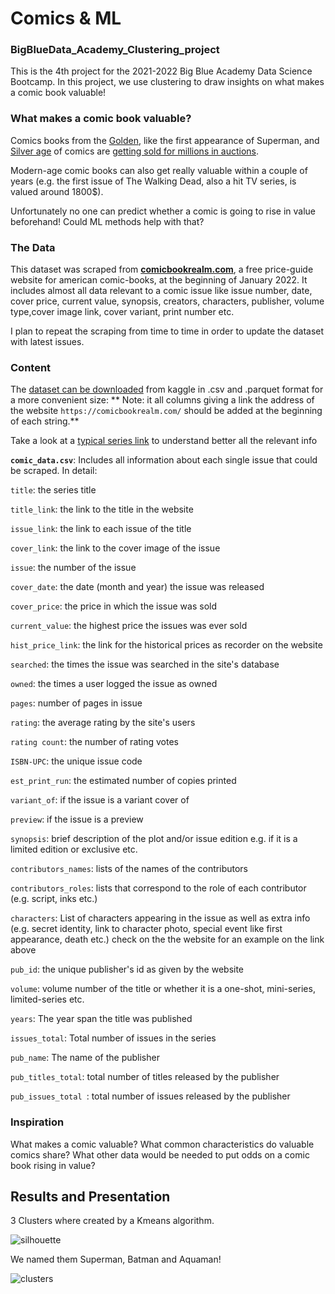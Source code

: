 # Comics & ML
### BigBlueData_Academy_Clustering_project

This is the 4th project for the 2021-2022 Big Blue Academy Data Science Bootcamp. In this project, we use clustering to draw insights on what makes a comic book valuable!

### What makes a comic book valuable?

Comics books from the [Golden](https://en.wikipedia.org/wiki/Golden_Age_of_Comic_Books), like the first appearance of Superman, and [Silver age](https://en.wikipedia.org/wiki/Silver_Age_of_Comic_Books) of comics are [getting sold for millions in auctions](https://wealthygorilla.com/most-expensive-comic-books/). 

Modern-age comic books can also get really valuable within a couple of years (e.g. the first issue of The Walking Dead, also a hit TV series, is valued around 1800$). 

Unfortunately no one can predict whether a comic is going to rise in value beforehand! Could ML methods help with that?

### The Data

This dataset was scraped from [**comicbookrealm.com**](https://comicbookrealm.com/), a free price-guide website for american comic-books,  at the beginning of January 2022. 
It includes almost all data relevant to a comic issue like issue number, date, cover price, current value, synopsis, creators, characters, publisher, volume type,cover image link, cover variant, print number etc.

I plan to repeat the scraping from time to time in order to update the dataset with latest issues.

### Content

The [dataset can be downloaded](https://www.kaggle.com/iasonaskatechis/comic-books-current-values-and-other-data) from kaggle in .csv and .parquet format for a more convenient size:
**
Note: it all columns giving a link the address of the website `https://comicbookrealm.com/` should be added at the beginning of each string.**

Take a look at a [typical series link](https://comicbookrealm.com/series/5871/0/image-comics-the-walking-dead) to understand better all the relevant info

**`comic_data.csv`**:
Includes all information about each single issue that could be scraped. In detail:

`title`: the series title

`title_link`: the link to the title in the website

`issue_link`: the link to each issue of the title

`cover_link`: the link to the cover image of the issue

`issue`: the number of the issue

`cover_date`: the date (month and year) the issue was released

`cover_price`: the price in which the issue was sold

`current_value`: the highest price the issues was ever sold

`hist_price_link`: the link for the historical prices as recorder on the website

`searched`: the times the issue was searched in the site's database

`owned`: the times a user logged the issue as owned

`pages`: number of pages in issue

`rating`: the average rating by the site's users

`rating count`: the number of rating votes

`ISBN-UPC`: the unique issue code

`est_print_run`: the estimated number of copies printed

`variant_of`: if the issue is a variant cover of 

`preview`: if the issue is a preview

`synopsis`: brief description of the plot and/or issue edition  e.g. if it is a limited edition or exclusive etc.

`contributors_names`: lists of the names of the contributors

`contributors_roles`: lists that correspond to the role of each contributor (e.g. script, inks etc.)


`characters`: List of characters appearing in the issue as well as extra info (e.g. secret identity, link to character photo, special event like first appearance, death etc.) check on the the website for an example on the link above

`pub_id`: the unique publisher's id as given by the website

`volume`: volume number of the title or whether it is a one-shot, mini-series, limited-series etc.

`years`: The year span the title was published

`issues_total`: Total number of issues in the series

`pub_name`: The name of the publisher

`pub_titles_total`: total number of titles released by the publisher

`pub_issues_total `: total number of issues released by the publisher

### Inspiration
What makes a comic valuable?
What common characteristics do valuable comics share?
What other data would be needed to put odds on a comic book rising in value?

## Results and Presentation

3 Clusters where created by a Kmeans algorithm.

![silhouette](https://github.com/ikatechis/BigBlueData_Academy_Comics_Clustering_project/blob/main/images/top10/clusters_plots_slide.png)

We named them Superman, Batman and Aquaman!

![clusters](https://github.com/ikatechis/BigBlueData_Academy_Comics_Clustering_project/blob/main/images/top10/clusters_slide.png)
